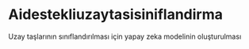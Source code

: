 # Aidestekliuzaytasisiniflandirma
 Uzay taşlarının sınıflandırılması için yapay zeka modelinin oluşturulması
